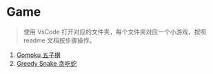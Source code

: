 # Game

> 使用 VsCode 打开对应的文件夹，每个文件夹对应一个小游戏，按照 readme 文档按步骤操作。

1. [Gomoku 五子棋](./gomoku/)
2. [Greedy Snake 贪吃蛇](./greedySnake/)